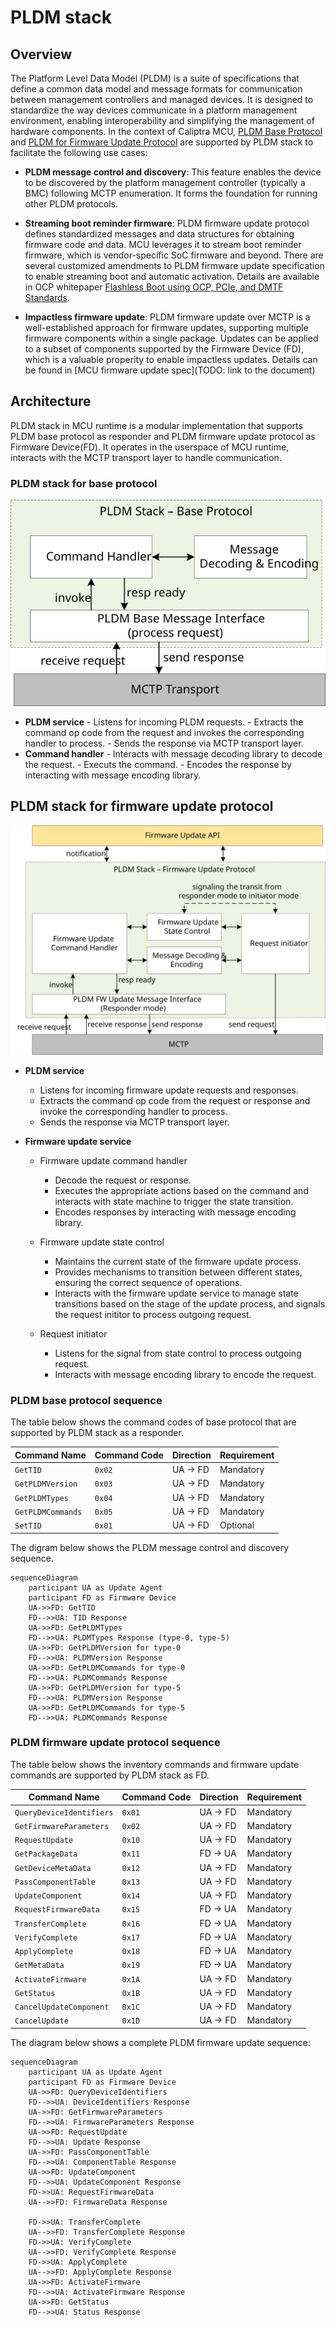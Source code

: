 # PLDM stack

## Overview

The Platform Level Data Model (PLDM) is a suite of specifications that define a common data model and message formats for communication between management controllers and managed devices. It is designed to standardize the way devices communicate in a platform management environment, enabling interoperability and simplifying the management of hardware components. In the context of Caliptra MCU, [PLDM Base Protocol](https://www.dmtf.org/sites/default/files/standards/documents/DSP0240_1.1.0.pdf) and [PLDM for Firmware Update Protocol](https://www.dmtf.org/sites/default/files/standards/documents/DSP0267_1.3.0.pdf) are supported by PLDM stack to facilitate the following use cases:

- **PLDM message control and discovery**: This feature enables the device to be discovered by the platform management controller (typically a BMC) following MCTP enumeration. It forms the foundation for running other PLDM protocols.

- **Streaming boot reminder firmware**: PLDM firmware update protocol defines standardized messages and data structures for obtaining firmware code and data. MCU leverages it to stream boot reminder firmware, which is vendor-specific SoC firmware and beyond. There are several customized amendments to PLDM firmware update specification to enable streaming boot and automatic activation. Details are available in OCP whitepaper [Flashless Boot using OCP, PCIe, and DMTF Standards](https://docs.google.com/document/d/1cjdgcKgOzcug5bBoK6k2Mw2mvsQJElp8bs0ec_xLZHc/edit?usp=sharing).

- **Impactless firmware update**: PLDM firmware update over MCTP is a well-established approach for firmware updates, supporting multiple firmware components within a single package. Updates can be applied to a subset of components supported by the Firmware Device (FD), which is a valuable properity to enable impactless updates. Details can be found in [MCU firmware update spec](TODO: link to the document)

## Architecture

PLDM stack in MCU runtime is a modular implementation that supports PLDM base protocol as responder and PLDM firmware update protocol as Firmware Device(FD). It operates in the userspace of MCU runtime, interacts with the MCTP transport layer to handle communication.

### PLDM stack for base protocol

![PLDM stack base](images/pldm_stack_base.svg)

- **PLDM service**
      - Listens for incoming PLDM requests.
      - Extracts the command op code from the request and invokes the corresponding handler to process.
      - Sends the response via MCTP transport layer.
- **Command handler**
      - Interacts with message decoding library to decode the request.
      - Executs the command.
      - Encodes the response by interacting with message encoding library.

## PLDM stack for firmware update protocol

![PLDM stack firmware update](images/pldm_stack_fw_update.svg)

- **PLDM service**
  - Listens for incoming firmware update requests and responses.
  - Extracts the command op code from the request or response and invoke the corresponding handler to process.
  - Sends the response via MCTP transport layer.

- **Firmware update service**
  - Firmware update command handler
    - Decode the request or response.
    - Executes the appropriate actions based on the command and interacts with state machine to trigger the state transition.
    - Encodes responses by interacting with message encoding library.

  - Firmware update state control
    - Maintains the current state of the firmware update process.
    - Provides mechanisms to transition between different states, ensuring the correct sequence of operations.
    - Interacts with the firmware update service to manage state transitions based on the stage of the update process, and signals the request inititor to process outgoing request.

  - Request initiator
    - Listens for the signal from state control to process outgoing request.
    - Interacts with message encoding library to encode the request.


### PLDM base protocol sequence

The table below shows the command codes of base protocol that are supported by PLDM stack as a responder.

| Command Name       | Command Code | Direction | Requirement |
|--------------------|--------------|-----------|-------------|
| `GetTID`           | `0x02`       | UA -> FD  | Mandatory   |
| `GetPLDMVersion`   | `0x03`       | UA -> FD  | Mandatory   |
| `GetPLDMTypes`     | `0x04`       | UA -> FD  | Mandatory   |
| `GetPLDMCommands`  | `0x05`       | UA -> FD  | Mandatory   |
| `SetTID`           | `0x01`       | UA -> FD  | Optional    |

The digram below shows the PLDM message control and discovery sequence.
```mermaid
sequenceDiagram
    participant UA as Update Agent
    participant FD as Firmware Device
    UA->>FD: GetTID
    FD-->>UA: TID Response
    UA->>FD: GetPLDMTypes
    FD-->>UA: PLDMTypes Response (type-0, type-5)
    UA->>FD: GetPLDMVersion for type-0
    FD-->>UA: PLDMVersion Response
    UA->>FD: GetPLDMCommands for type-0
    FD-->>UA: PLDMCommands Response
    UA->>FD: GetPLDMVersion for type-5
    FD-->>UA: PLDMVersion Response
    UA->>FD: GetPLDMCommands for type-5
    FD-->>UA: PLDMCommands Response
```

### PLDM firmware update protocol sequence

The table below shows the inventory commands and firmware update commands are supported by PLDM stack as FD.

| Command Name                   | Command Code | Direction | Requirement |
|--------------------------------|--------------|-----------|-------------|
| `QueryDeviceIdentifiers`       | `0x01`       | UA -> FD  | Mandatory   |
| `GetFirmwareParameters`        | `0x02`       | UA -> FD  | Mandatory   |
| `RequestUpdate`                | `0x10`       | UA -> FD  | Mandatory   |
| `GetPackageData`               | `0x11`       | FD -> UA  | Mandatory   |
| `GetDeviceMetaData`            | `0x12`       | UA -> FD  | Mandatory   |
| `PassComponentTable`           | `0x13`       | UA -> FD  | Mandatory   |
| `UpdateComponent`              | `0x14`       | UA -> FD  | Mandatory   |
| `RequestFirmwareData`          | `0x15`       | FD -> UA  | Mandatory   |
| `TransferComplete`             | `0x16`       | FD -> UA  | Mandatory   |
| `VerifyComplete`               | `0x17`       | FD -> UA  | Mandatory   |
| `ApplyComplete`                | `0x18`       | FD -> UA  | Mandatory   |
| `GetMetaData`                  | `0x19`       | FD -> UA  | Mandatory   |
| `ActivateFirmware`             | `0x1A`       | UA -> FD  | Mandatory   |
| `GetStatus`                    | `0x1B`       | UA -> FD  | Mandatory   |
| `CancelUpdateComponent`        | `0x1C`       | UA -> FD  | Mandatory   |
| `CancelUpdate`                 | `0x1D`       | UA -> FD  | Mandatory   |

The diagram below shows a complete PLDM firmware update sequence:
```mermaid
sequenceDiagram
    participant UA as Update Agent
    participant FD as Firmware Device
    UA->>FD: QueryDeviceIdentifiers
    FD-->>UA: DeviceIdentifiers Response
    UA->>FD: GetFirmwareParameters
    FD-->>UA: FirmwareParameters Response
    UA->>FD: RequestUpdate
    FD-->>UA: Update Response
    UA->>FD: PassComponentTable
    FD-->>UA: ComponentTable Response
    UA->>FD: UpdateComponent
    FD-->>UA: UpdateComponent Response
    FD->>UA: RequestFirmwareData
    UA-->>FD: FirmwareData Response

    FD->>UA: TransferComplete
    UA-->>FD: TransferComplete Response
    FD->>UA: VerifyComplete
    UA-->>FD: VerifyComplete Response
    FD->>UA: ApplyComplete
    UA-->>FD: ApplyComplete Response
    UA->>FD: ActivateFirmware
    FD-->>UA: ActivateFirmware Response
    UA->>FD: GetStatus
    FD-->>UA: Status Response
```


